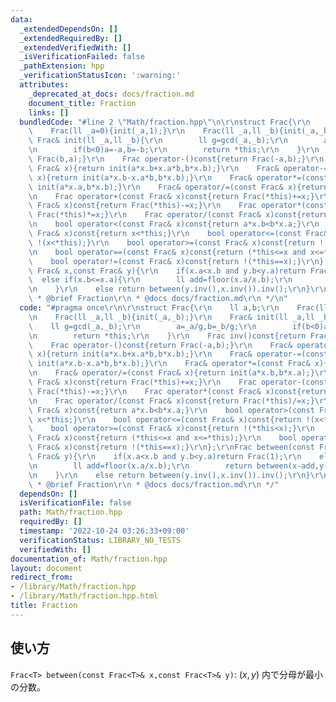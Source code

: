 ```yaml
---
data:
  _extendedDependsOn: []
  _extendedRequiredBy: []
  _extendedVerifiedWith: []
  _isVerificationFailed: false
  _pathExtension: hpp
  _verificationStatusIcon: ':warning:'
  attributes:
    _deprecated_at_docs: docs/fraction.md
    document_title: Fraction
    links: []
  bundledCode: "#line 2 \"Math/fraction.hpp\"\n\r\nstruct Frac{\r\n    ll a,b;\r\n\
    \    Frac(ll _a=0){init(_a,1);}\r\n    Frac(ll _a,ll _b){init(_a,_b);}\r\n   \
    \ Frac& init(ll _a,ll _b){\r\n        ll g=gcd(_a,_b);\r\n        a=_a/g,b=_b/g;\r\
    \n        if(b<0)a=-a,b=-b;\r\n        return *this;\r\n    }\r\n    Frac inv()const{return\
    \ Frac(b,a);}\r\n    Frac operator-()const{return Frac(-a,b);}\r\n    Frac& operator+=(const\
    \ Frac& x){return init(a*x.b+x.a*b,b*x.b);}\r\n    Frac& operator-=(const Frac&\
    \ x){return init(a*x.b-x.a*b,b*x.b);}\r\n    Frac& operator*=(const Frac& x){return\
    \ init(a*x.a,b*x.b);}\r\n    Frac& operator/=(const Frac& x){return init(a*x.b,b*x.a);}\r\
    \n    Frac operator+(const Frac& x)const{return Frac(*this)+=x;}\r\n    Frac operator-(const\
    \ Frac& x)const{return Frac(*this)-=x;}\r\n    Frac operator*(const Frac& x)const{return\
    \ Frac(*this)*=x;}\r\n    Frac operator/(const Frac& x)const{return Frac(*this)/=x;}\r\
    \n    bool operator<(const Frac& x)const{return a*x.b<b*x.a;}\r\n    bool operator>(const\
    \ Frac& x)const{return x<*this;}\r\n    bool operator<=(const Frac& x)const{return\
    \ !(x<*this);}\r\n    bool operator>=(const Frac& x)const{return !(*this<x);}\r\
    \n    bool operator==(const Frac& x)const{return (*this<=x and x<=*this);}\r\n\
    \    bool operator!=(const Frac& x)const{return !(*this==x);}\r\n};\r\nFrac between(const\
    \ Frac& x,const Frac& y){\r\n    if(x.a<x.b and y.b<y.a)return Frac(1);\r\n  \
    \  else if(x.b<=x.a){\r\n        ll add=floor(x.a/x.b);\r\n        return between(x-add,y-add)+add;\r\
    \n    }\r\n    else return between(y.inv(),x.inv()).inv();\r\n}\r\n\r\n/**\r\n\
    \ * @brief Fraction\r\n * @docs docs/fraction.md\r\n */\n"
  code: "#pragma once\r\n\r\nstruct Frac{\r\n    ll a,b;\r\n    Frac(ll _a=0){init(_a,1);}\r\
    \n    Frac(ll _a,ll _b){init(_a,_b);}\r\n    Frac& init(ll _a,ll _b){\r\n    \
    \    ll g=gcd(_a,_b);\r\n        a=_a/g,b=_b/g;\r\n        if(b<0)a=-a,b=-b;\r\
    \n        return *this;\r\n    }\r\n    Frac inv()const{return Frac(b,a);}\r\n\
    \    Frac operator-()const{return Frac(-a,b);}\r\n    Frac& operator+=(const Frac&\
    \ x){return init(a*x.b+x.a*b,b*x.b);}\r\n    Frac& operator-=(const Frac& x){return\
    \ init(a*x.b-x.a*b,b*x.b);}\r\n    Frac& operator*=(const Frac& x){return init(a*x.a,b*x.b);}\r\
    \n    Frac& operator/=(const Frac& x){return init(a*x.b,b*x.a);}\r\n    Frac operator+(const\
    \ Frac& x)const{return Frac(*this)+=x;}\r\n    Frac operator-(const Frac& x)const{return\
    \ Frac(*this)-=x;}\r\n    Frac operator*(const Frac& x)const{return Frac(*this)*=x;}\r\
    \n    Frac operator/(const Frac& x)const{return Frac(*this)/=x;}\r\n    bool operator<(const\
    \ Frac& x)const{return a*x.b<b*x.a;}\r\n    bool operator>(const Frac& x)const{return\
    \ x<*this;}\r\n    bool operator<=(const Frac& x)const{return !(x<*this);}\r\n\
    \    bool operator>=(const Frac& x)const{return !(*this<x);}\r\n    bool operator==(const\
    \ Frac& x)const{return (*this<=x and x<=*this);}\r\n    bool operator!=(const\
    \ Frac& x)const{return !(*this==x);}\r\n};\r\nFrac between(const Frac& x,const\
    \ Frac& y){\r\n    if(x.a<x.b and y.b<y.a)return Frac(1);\r\n    else if(x.b<=x.a){\r\
    \n        ll add=floor(x.a/x.b);\r\n        return between(x-add,y-add)+add;\r\
    \n    }\r\n    else return between(y.inv(),x.inv()).inv();\r\n}\r\n\r\n/**\r\n\
    \ * @brief Fraction\r\n * @docs docs/fraction.md\r\n */"
  dependsOn: []
  isVerificationFile: false
  path: Math/fraction.hpp
  requiredBy: []
  timestamp: '2022-10-24 03:26:33+09:00'
  verificationStatus: LIBRARY_NO_TESTS
  verifiedWith: []
documentation_of: Math/fraction.hpp
layout: document
redirect_from:
- /library/Math/fraction.hpp
- /library/Math/fraction.hpp.html
title: Fraction
---
```

## 使い方

`Frac<T> between(const Frac<T>& x,const Frac<T>& y)`: $(x,y)$ 内で分母が最小の分数。